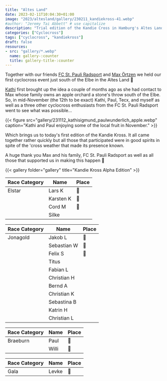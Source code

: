 ```yaml
---
title: "Altes Land"
date: 2023-02-11T10:04:30+01:00
image: "2023/altesland/gallery/230211_kandiekross-41.webp"
#author: "Jeremy Tai Abbett" # use capitalize
description: "Trial edition of the Kandie Cross in Hamburg's Altes Land"
categories: ["Cyclocross"]
tags: ["cyclocross", "kandiekross"]
draft: false
resources: 
- src: "gallery/*.webp"
  name: gallery-:counter
  title: gallery-title-:counter
---
```



Together with our friends [FC St. Pauli Radsport](https://fcstpauli-radsport.de/) and [Max Örtzen](https://www.instagram.com/maxoertzen/) we held our first cyclocross event just south of the Elbe in the Altes Land 🍎

[Kathi](https://kandiegang.team/people/kathi-sigmund/) first brought up the idea a couple of months ago as she had contact to Max whose family owns an apple orchard a stone's throw south of the Elbe. So, in mid-November (the 12th to be exact) Kathi, Paul, Tecx, and myself as well as a three other cyclocross enthusiasts from the FC St. Pauli Radsport went to see what was possible...

{{< figure src="gallery/231112_kathisigmund_paulwunderlich_apple.webp" caption="Kathi and Paul enjoying some of the local fruit in November." >}}

Which brings us to today's first edition of the Kandie Kross. It all came together rather quickly but all those that participated were in good spirits in spite of the 'cross weather that made its presence known.

A huge thank you Max and his family, FC St. Pauli Radsport as well as all those that supported us in making this happen 👏

{{< gallery folder="gallery" title="Kandie Kross Alpha Edition" >}}

| Race Category | Name | Place |
|---|---|---|
| Elstar | Lars K  | 🥇 |
| | Karsten K | 🥈 |
| | Cord M  | 🥉 |
| | Silke | |

| Race Category | Name | Place |
|---|---|---|
|Jonagold| Jakob L | 🥇 |
|  | Sebastian W | 🥈 |
|  | Felix S  | 🥉 |
| | Titus | |
| | Fabian L | |
| | Christian H | |
| | Bernd A | |
| | Christian K | |
| | Sebastina B | |
| | Katrin H | |
| | Christian L | |

| Race Category | Name | Place |
|---|---|---|
|Braeburn| Paul | 🥇 |
|  | Willi | 🥈 |

| Race Category | Name | Place |
|---|---|---|
|Gala| Levke | 🥇 |

